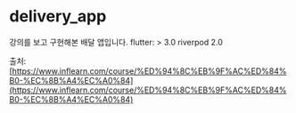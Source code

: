 # delivery_app

강의를 보고 구현해본 배달 앱입니다.
flutter: > 3.0
riverpod 2.0

출처: [https://www.inflearn.com/course/%ED%94%8C%EB%9F%AC%ED%84%B0-%EC%8B%A4%EC%A0%84](https://www.inflearn.com/course/%ED%94%8C%EB%9F%AC%ED%84%B0-%EC%8B%A4%EC%A0%84)
